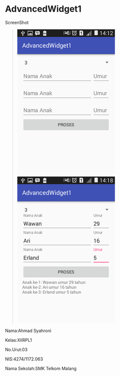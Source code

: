 # AdvancedWidget1

ScreenShot

>![Image1](https://github.com/Syahronironi/AdvancedWidget1/blob/master/AW1.png)
![Image1](https://github.com/Syahronironi/AdvancedWidget1/blob/master/AW1.1.png)

Nama:Ahmad Syahroni

Kelas:XIIRPL1

No.Urut:03

NIS:4274/1172.063

Nama Sekolah:SMK Telkom Malang
